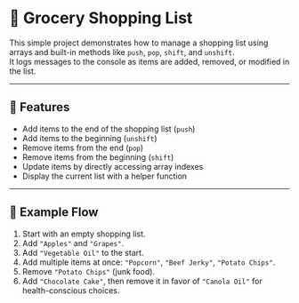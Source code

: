 # 🛒 Grocery Shopping List 

This simple project demonstrates how to manage a shopping list using arrays and built-in methods like `push`, `pop`, `shift`, and `unshift`.  
It logs messages to the console as items are added, removed, or modified in the list.  

---

## 📌 Features
- Add items to the end of the shopping list (`push`)
- Add items to the beginning (`unshift`)
- Remove items from the end (`pop`)
- Remove items from the beginning (`shift`)
- Update items by directly accessing array indexes
- Display the current list with a helper function

---

## 📝 Example Flow
1. Start with an empty shopping list.  
2. Add `"Apples"` and `"Grapes"`.  
3. Add `"Vegetable Oil"` to the start.  
4. Add multiple items at once: `"Popcorn"`, `"Beef Jerky"`, `"Potato Chips"`.  
5. Remove `"Potato Chips"` (junk food).  
6. Add `"Chocolate Cake"`, then remove it in favor of `"Canola Oil"` for health-conscious choices.  


